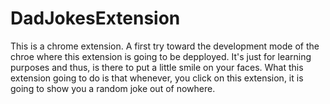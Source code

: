 # DadJokesExtension
 This is a chrome extension. A first try toward the development mode of the chroe where this extension is going to be depployed. It's just for learning purposes and thus, is there to put a little smile on your faces. What this extension going to do is that whenever, you click on this extension, it is going to show you a random joke out of nowhere.
